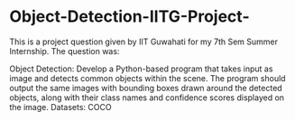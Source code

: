 # Object-Detection-IITG-Project-
This is a project question given by IIT Guwahati for my 7th Sem Summer Internship.
The question was:

Object Detection: Develop a Python-based program that takes input as image
and detects common objects within the scene. The program should output the
same images with bounding boxes drawn around the detected objects, along
with their class names and confidence scores displayed on the image.
Datasets: COCO

